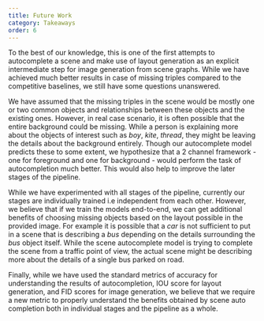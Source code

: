 ```yaml
---
title: Future Work
category: Takeaways
order: 6
---
```


To the best of our knowledge, this is one of the first attempts to autocomplete a scene and make use of layout generation as an explicit intermediate step for image generation from scene graphs. While we have achieved much better results in case of missing triples compared to the competitive baselines, we still have some questions unanswered. 

We have assumed that the missing triples in the scene would be mostly one or two common objects and relationships between these objects and the existing ones. However, in real case scenario, it is often possible that the entire background could be missing. While a person is explaining more about the objects of interest such as *boy*, *kite*, *thread*, they might be leaving the details about the background entirely. Though our autocomplete model predicts these to some extent, we hypothesize that a 2 channel framework - one for foreground and one for background - would perform the task of autocompletion much better. This would also help to improve the later stages of the pipeline.

While we have experimented with all stages of the pipeline, currently our stages are individually trained i.e independent from each other. However, we believe that if we train the models end-to-end, we can get additional benefits of choosing missing objects based on the layout possible in the provided image. For example it is possible that a *car* is not sufficient to put in a scene that is describing a *bus* depending on the details surrounding the *bus* object itself. While the scene autocomplete model is trying to complete the scene from a traffic point of view, the actual scene might be describing more about the details of a single bus parked on road.

Finally, while we have used the standard metrics of accuracy for understanding the results of autocompletion, IOU score for layout generation, and FID scores for image generation, we believe that we require a new metric to properly understand the benefits obtained by scene auto completion both in individual stages and the pipeline as a whole. 
